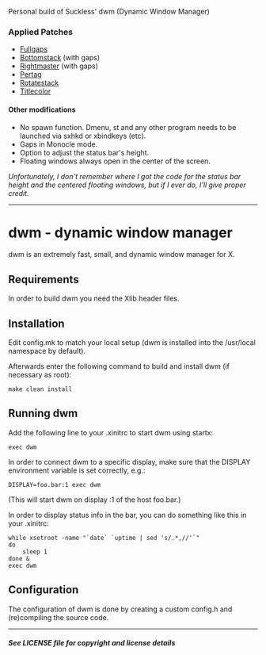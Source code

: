 Personal build of Suckless' dwm (Dynamic Window Manager)

### Applied Patches
  * [Fullgaps](https://dwm.suckless.org/patches/fullgaps/)
  * [Bottomstack](https://dwm.suckless.org/patches/bottomstack/) (with gaps)
  * [Rightmaster](https://raw.githubusercontent.com/I-LeCorbeau/dwm/master/layouts.c) (with gaps)
  * [Pertag](https://dwm.suckless.org/patches/pertag/)
  * [Rotatestack](https://dwm.suckless.org/patches/rotatestack/)
  * [Titlecolor](https://dwm.suckless.org/patches/titlecolor/)

#### Other modifications
  * No spawn function. Dmenu, st and any other program needs to be launched via sxhkd or xbindkeys (etc).
  * Gaps in Monocle mode.
  * Option to adjust the status bar's height.
  * Floating windows always open in the center of the screen.

_Unfortunately, I don't remember where I got the code for the status bar height and the centered floating windows, but if I ever do, I'll give proper credit._

-----------------

dwm - dynamic window manager
============================
dwm is an extremely fast, small, and dynamic window manager for X.


Requirements
------------
In order to build dwm you need the Xlib header files.


Installation
------------
Edit config.mk to match your local setup (dwm is installed into
the /usr/local namespace by default).

Afterwards enter the following command to build and install dwm (if
necessary as root):

    make clean install


Running dwm
-----------
Add the following line to your .xinitrc to start dwm using startx:

    exec dwm

In order to connect dwm to a specific display, make sure that
the DISPLAY environment variable is set correctly, e.g.:

    DISPLAY=foo.bar:1 exec dwm

(This will start dwm on display :1 of the host foo.bar.)

In order to display status info in the bar, you can do something
like this in your .xinitrc:

    while xsetroot -name "`date` `uptime | sed 's/.*,//'`"
    do
    	sleep 1
    done &
    exec dwm


Configuration
-------------
The configuration of dwm is done by creating a custom config.h
and (re)compiling the source code.

-------

#### _See LICENSE file for copyright and license details_
